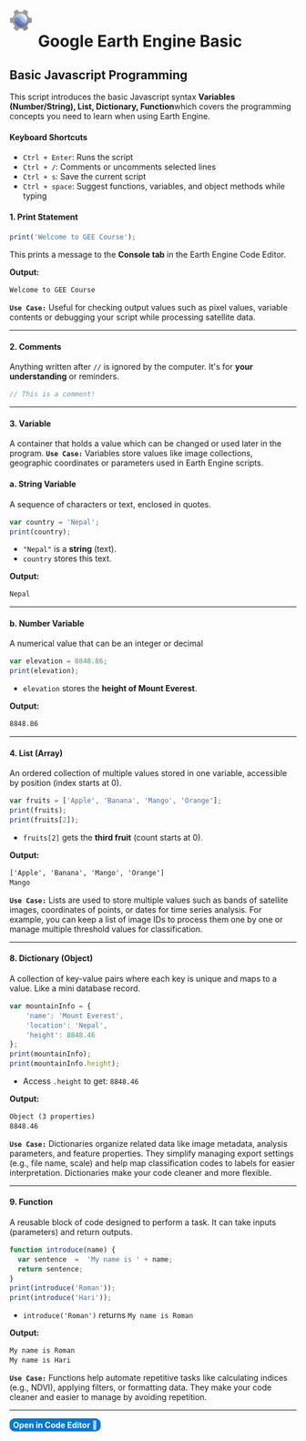 <div style="float:left; padding:0px; margin-right:10px; margin-top:0px"><img src= "../../images/earth-engine-logo.png" title="earth-engine-logo" width="40px" /></div>

# Google Earth Engine Basic 

## Basic Javascript Programming
This script introduces the basic Javascript syntax **Variables (Number/String), List, Dictionary, Function**which covers the programming concepts you need to learn when using Earth Engine. 

#### **Keyboard Shortcuts**
* `Ctrl + Enter`: Runs the script
* `Ctrl + /`: Comments or uncomments selected lines
* `Ctrl + s`: Save the current script
* `Ctrl + space`: Suggest functions, variables, and object methods while typing

#### 1. **Print Statement**

```js
print('Welcome to GEE Course');
```

This prints a message to the **Console tab** in the Earth Engine Code Editor.

**Output:**
```txt
Welcome to GEE Course
```

**`Use Case:`**
Useful for checking output values such as pixel values, variable contents or debugging your script while processing satellite data.

---

#### 2. **Comments**
Anything written after `//` is ignored by the computer. It's for **your understanding** or reminders.
```js
// This is a comment!
```

---

#### 3. **Variable**
A container that holds a value which can be changed or used later in the program.
**`Use Case:`**
Variables store values like image collections, geographic coordinates or parameters used in Earth Engine scripts.

#### a. **String Variable**
A sequence of characters or text, enclosed in quotes.
```js
var country = 'Nepal';
print(country);
```

* `"Nepal"` is a **string** (text).
* `country` stores this text.

**Output:**
```txt
Nepal
```

---

#### b. **Number Variable**
A numerical value that can be an integer or decimal
```js
var elevation = 8848.86;
print(elevation);
```

* `elevation` stores the **height of Mount Everest**.

**Output:**
```txt
8848.86
```

---

#### 4. **List (Array)**
An ordered collection of multiple values stored in one variable, accessible by position (index starts at 0).
```js
var fruits = ['Apple', 'Banana', 'Mango', 'Orange'];
print(fruits);
print(fruits[2]);
```

* `fruits[2]` gets the **third fruit** (count starts at 0).

**Output:**
```txt
['Apple', 'Banana', 'Mango', 'Orange']
Mango
```
**`Use Case:`**
Lists are used to store multiple values such as bands of satellite images, coordinates of points, or dates for time series analysis. For example, you can keep a list of image IDs to process them one by one or manage multiple threshold values for classification.

---

#### 8. **Dictionary (Object)**
A collection of key-value pairs where each key is unique and maps to a value. Like a mini database record.
```js
var mountainInfo = {
    'name': 'Mount Everest',
    'location': 'Nepal',
    'height': 8848.46
};
print(mountainInfo);
print(mountainInfo.height);

```

* Access `.height` to get: `8848.46`

**Output:**
```txt
Object (3 properties)
8848.46
```
**`Use Case:`**
Dictionaries organize related data like image metadata, analysis parameters, and feature properties. They simplify managing export settings (e.g., file name, scale) and help map classification codes to labels for easier interpretation. Dictionaries make your code cleaner and more flexible.

---

#### 9. **Function**
A reusable block of code designed to perform a task. It can take inputs (parameters) and return outputs.
```js
function introduce(name) {
  var sentence  =  'My name is ' + name;
  return sentence;
}
print(introduce('Roman'));
print(introduce('Hari'));
```

* `introduce('Roman')` returns `My name is Roman`

**Output:**
```txt
My name is Roman
My name is Hari
```
**`Use Case:`**
Functions help automate repetitive tasks like calculating indices (e.g., NDVI), applying filters, or formatting data. They make your code cleaner and easier to manage by avoiding repetition.

---
<a href="https://code.earthengine.google.com/5166c6689099cc389be0f08153c36771?noload=true" target="_blank" style="display: inline-block; padding: 3px 6px; background-color: #0078d4; color: white; text-decoration: none; border-radius: 9px; font-weight: bold;">
  Open in Code Editor 🔗
</a>

